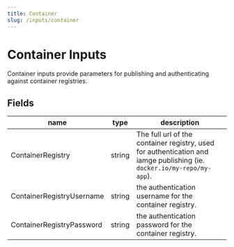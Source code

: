 ```yaml
---
title: Container
slug: /inputs/container
---
```


# Container Inputs

Container inputs provide parameters for publishing and authenticating against container registries.

## Fields

| name | type | description |
| - | - |-|
| ContainerRegistry | string | The full url of the container registry, used for authentication and iamge publishing (ie. `docker.io/my-repo/my-app`). |
| ContainerRegistryUsername | string | the authentication username for the container registry. |
| ContainerRegistryPassword | string | the authentication password for the container registry. |